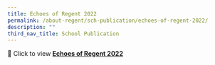 ```yaml
---
title: Echoes of Regent 2022
permalink: /about-regent/sch-publication/echoes-of-regent-2022/
description: ""
third_nav_title: School Publication
---
```

📖 Click to view [**Echoes of Regent 2022**](https://for.edu.sg/regent-news-2022)
